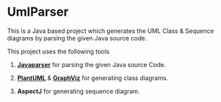 # UmlParser

This is a Java based project which generates the UML Class & Sequence diagrams by parsing the given Java source code.

This project uses the following tools

1. **[Javaparser](http://javaparser.org/index.html)** for parsing the given Java source Code.

2. **[PlantUML](http://plantuml.com/)** & **[GraphViz](http://plantuml.com/graphviz-dot)** for generating class diagrams.

3. **AspectJ** for generating sequence diagram.
